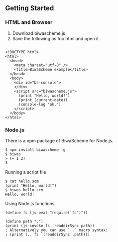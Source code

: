 ## Getting Started

### HTML and Browser

1. Download biwascheme.js
2. Save the following as foo.html and open it

```

<!DOCTYPE html> 
<html> 
  <head> 
    <meta charset="utf-8" /> 
    <title>BiwaScheme example</title>
  </head>
  <body>
    <div id="bs-console">
    </div>
    <script src="biwascheme.js">
      (print "Hello, world!")
      (print (current-date))
      (console-log "ok.")
    </script>
  </body>
</html>
```

### Node.js

<a name="nodejs" />

There is a npm package of BiwaScheme for Node.js.

```
$ npm install biwascheme -g
$ biwas
> (+ 1 2)
3
```

Running a script file

```
$ cat hello.scm
(print "Hello, world!")
$ biwas hello.scm
Hello, world!
```

Using Node.js functions

```
(define fs (js-eval "require('fs')"))

(define path ".")
(print (js-invoke fs 'readdirSync path))
; Alternatively you can use `..` macro syntax:
; (print (.. fs `(readdirSync ,path)))
```

